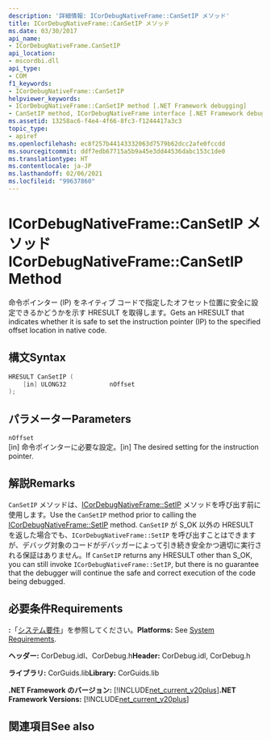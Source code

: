 ```yaml
---
description: '詳細情報: ICorDebugNativeFrame::CanSetIP メソッド'
title: ICorDebugNativeFrame::CanSetIP メソッド
ms.date: 03/30/2017
api_name:
- ICorDebugNativeFrame.CanSetIP
api_location:
- mscordbi.dll
api_type:
- COM
f1_keywords:
- ICorDebugNativeFrame::CanSetIP
helpviewer_keywords:
- ICorDebugNativeFrame::CanSetIP method [.NET Framework debugging]
- CanSetIP method, ICorDebugNativeFrame interface [.NET Framework debugging]
ms.assetid: 13258ac6-f4e4-4f66-8fc3-f1244417a3c3
topic_type:
- apiref
ms.openlocfilehash: ec8f257b44143332063d7579b62dcc2afe0fccdd
ms.sourcegitcommit: ddf7edb67715a5b9a45e3dd44536dabc153c1de0
ms.translationtype: HT
ms.contentlocale: ja-JP
ms.lasthandoff: 02/06/2021
ms.locfileid: "99637860"
---
```

# <a name="icordebugnativeframecansetip-method"></a><span data-ttu-id="2f8e6-103">ICorDebugNativeFrame::CanSetIP メソッド</span><span class="sxs-lookup"><span data-stu-id="2f8e6-103">ICorDebugNativeFrame::CanSetIP Method</span></span>

<span data-ttu-id="2f8e6-104">命令ポインター (IP) をネイティブ コードで指定したオフセット位置に安全に設定できるかどうかを示す HRESULT を取得します。</span><span class="sxs-lookup"><span data-stu-id="2f8e6-104">Gets an HRESULT that indicates whether it is safe to set the instruction pointer (IP) to the specified offset location in native code.</span></span>  
  
## <a name="syntax"></a><span data-ttu-id="2f8e6-105">構文</span><span class="sxs-lookup"><span data-stu-id="2f8e6-105">Syntax</span></span>  
  
```cpp  
HRESULT CanSetIP (  
    [in] ULONG32            nOffset  
);  
```  
  
## <a name="parameters"></a><span data-ttu-id="2f8e6-106">パラメーター</span><span class="sxs-lookup"><span data-stu-id="2f8e6-106">Parameters</span></span>  

 `nOffset`  
 <span data-ttu-id="2f8e6-107">[in] 命令ポインターに必要な設定。</span><span class="sxs-lookup"><span data-stu-id="2f8e6-107">[in] The desired setting for the instruction pointer.</span></span>  
  
## <a name="remarks"></a><span data-ttu-id="2f8e6-108">解説</span><span class="sxs-lookup"><span data-stu-id="2f8e6-108">Remarks</span></span>  

 <span data-ttu-id="2f8e6-109">`CanSetIP` メソッドは、[ICorDebugNativeFrame::SetIP](icordebugnativeframe-setip-method.md) メソッドを呼び出す前に使用します。</span><span class="sxs-lookup"><span data-stu-id="2f8e6-109">Use the `CanSetIP` method prior to calling the [ICorDebugNativeFrame::SetIP](icordebugnativeframe-setip-method.md) method.</span></span> <span data-ttu-id="2f8e6-110">`CanSetIP` が S_OK 以外の HRESULT を返した場合でも、`ICorDebugNativeFrame::SetIP` を呼び出すことはできますが、デバッグ対象のコードがデバッガーによって引き続き安全かつ適切に実行される保証はありません。</span><span class="sxs-lookup"><span data-stu-id="2f8e6-110">If `CanSetIP` returns any HRESULT other than S_OK, you can still invoke `ICorDebugNativeFrame::SetIP`, but there is no guarantee that the debugger will continue the safe and correct execution of the code being debugged.</span></span>  
  
## <a name="requirements"></a><span data-ttu-id="2f8e6-111">必要条件</span><span class="sxs-lookup"><span data-stu-id="2f8e6-111">Requirements</span></span>  

 <span data-ttu-id="2f8e6-112">**:**「[システム要件](../../get-started/system-requirements.md)」を参照してください。</span><span class="sxs-lookup"><span data-stu-id="2f8e6-112">**Platforms:** See [System Requirements](../../get-started/system-requirements.md).</span></span>  
  
 <span data-ttu-id="2f8e6-113">**ヘッダー:** CorDebug.idl、CorDebug.h</span><span class="sxs-lookup"><span data-stu-id="2f8e6-113">**Header:** CorDebug.idl, CorDebug.h</span></span>  
  
 <span data-ttu-id="2f8e6-114">**ライブラリ:** CorGuids.lib</span><span class="sxs-lookup"><span data-stu-id="2f8e6-114">**Library:** CorGuids.lib</span></span>  
  
 <span data-ttu-id="2f8e6-115">**.NET Framework のバージョン:** [!INCLUDE[net_current_v20plus](../../../../includes/net-current-v20plus-md.md)]</span><span class="sxs-lookup"><span data-stu-id="2f8e6-115">**.NET Framework Versions:** [!INCLUDE[net_current_v20plus](../../../../includes/net-current-v20plus-md.md)]</span></span>  
  
## <a name="see-also"></a><span data-ttu-id="2f8e6-116">関連項目</span><span class="sxs-lookup"><span data-stu-id="2f8e6-116">See also</span></span>
